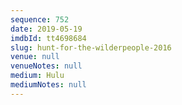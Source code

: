 ```yaml
---
sequence: 752
date: 2019-05-19
imdbId: tt4698684
slug: hunt-for-the-wilderpeople-2016
venue: null
venueNotes: null
medium: Hulu
mediumNotes: null
---
```

